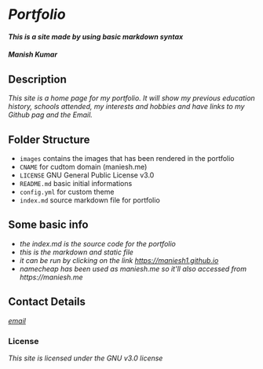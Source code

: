 # _Portfolio_

#### _This is a site made by using basic markdown syntax_

#### _Manish Kumar_

## Description

_This site is a home page for my portfolio. It will show my previous education history, schools attended, my interests and hobbies and have links to my Github pag and the Email._

## Folder Structure

- `images` contains the images that has been rendered in the portfolio
- `CNAME` for cudtom domain (maniesh.me)
- `LICENSE` GNU General Public License v3.0
- `README.md` basic initial informations
- `config.yml` for custom theme
- `index.md` source markdown file for portfolio

## Some basic info 

* _the index.md is the source code for the portfolio_
* _this is the markdown and static file_
* _it can be run by clicking on the link https://maniesh1.github.io_
* _namecheap has been used as maniesh.me so it'll also accessed from https://maniesh.me_


## Contact Details

_[email](21f1004259@student.onlinedegree.iitm.ac.in)_


### License

_This site is licensed under the GNU v3.0 license_
